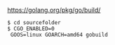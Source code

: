 https://golang.org/pkg/go/build/

```
$ cd sourcefolder
$ CGO_ENABLED=0
 GOOS=linux GOARCH=amd64 gobuild
```
